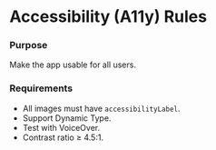 # Accessibility (A11y) Rules

### Purpose
Make the app usable for all users.

### Requirements
- All images must have `accessibilityLabel`.
- Support Dynamic Type.
- Test with VoiceOver.
- Contrast ratio ≥ 4.5:1.